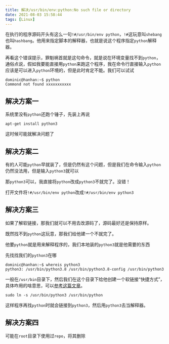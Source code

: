 ```yaml
---
title: 解决/usr/bin/env:python:No such file or directory
date: 2021-08-03 15:58:44
tags: [Linux]
---
```


在执行的程序源码开头有这么一句`!#/usr/bin/env python`，`!#`这玩意叫`shebang`也叫`hashbang`。他用来指定脚本的解释器，也就是说这个程序指定`python`解释器。

再看这个错误提示，罪魁祸首就是这句命令，就是说在环境变量找不到`python`，通俗点说，假如我要能直接用`python`来跑这个程序，我在命令行直接输入`python`应该是可以进入`python`环境的，但是此时肯定不能。我们可以试试
```
dominic@hanhan:~$ python
Commond not found xxxxxxxxxxx
```
## 解决方案一
系统里没有`python`还跑个锤子，先装上再说
```
apt-get install python3
```
这时候可能就解决问题了

## 解决方案二
有的人可能`python`早就装了，但是仍然有这个问题，但是我们在命令输入`python`仍然没法用，但是输入`python3`就可以

那`python3`可以，我直接将`python`改成`python3`不就完了。没错！

打开文件将`!#/usr/bin/env python`改成`!#/usr/bin/env python3`

## 解决方案三
如果了解软链接，那我们就可以不用去改源码了，源码最好还是保持原样。

既然找不到`python`这玩意，那我们给他建一个不就完了。

他要`python`就是用来解释程序的，我们本地装的`python3`就是他需要的东西

先找找我们的`python3`在哪
```
dominic@hanhan:~$ whereis python3
python3: /usr/bin/python3.8 /usr/bin/python3.8-config /usr/bin/python3 
```
一般在`/usr/bin`目录下，然后我们在这个目录下给他创建一个软链接“快捷方式”，具体咋用的啥意思，可以[参考这篇文章](https://dunky-z.github.io/2021/08/03/%E6%AF%8F%E5%A4%A9%E5%AD%A6%E5%91%BD%E4%BB%A4-ln%E8%BD%AF%E7%A1%AC%E9%93%BE%E6%8E%A5/)。
```
sudo ln -s /usr/bin/python3 /usr/bin/python
```
这样程序再找`python`时就会链接到`python3`，然后用`python3`去当解释器。

## 解决方案四
可能在`root`目录下使用过`repo`，将其删除